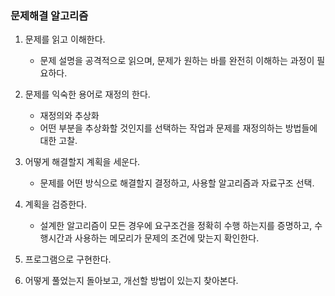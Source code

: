 ### 문제해결 알고리즘

1. 문제를 읽고 이해한다.
    * 문제 설명을 공격적으로 읽으며, 문제가 원하는 바를 완전히 이해하는 과정이 필요하다.
    

2. 문제를 익숙한 용어로 재정의 한다.
    * 재정의와 추상화
    * 어떤 부분을 추상화할 것인지를 선택하는 작업과 문제를 재정의하는 방법들에대한 고찰.
    

3. 어떻게 해결할지 계획을 세운다.
    * 문제를 어떤 방식으로 해결할지 결정하고, 사용할 알고리즘과 자료구조 선택.
    

4. 계획을 검증한다.
    * 설계한 알고리즘이 모든 경우에 요구조건을 정확히 수행 하는지를 증명하고, 수행시간과 사용하는 메모리가 문제의 조건에 맞는지 확인한다.
    

5. 프로그램으로 구현한다.


6. 어떻게 풀었는지 돌아보고, 개선할 방법이 있는지 찾아본다.
